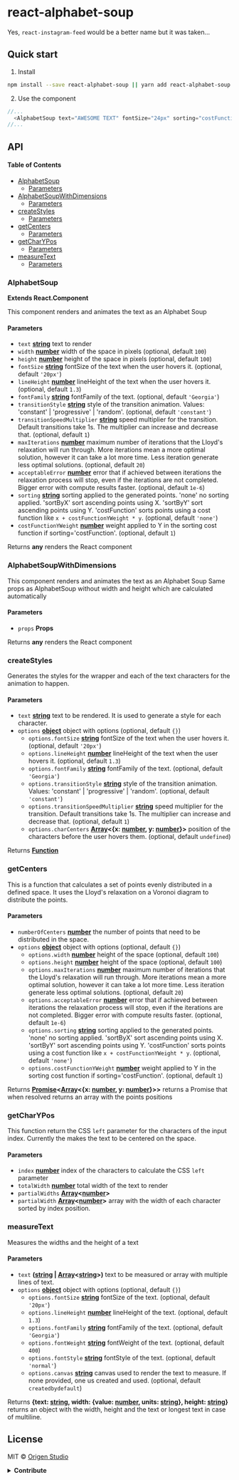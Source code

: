 # react-alphabet-soup

Yes, `react-instagram-feed` would be a better name but it was taken...

## Quick start

1.  Install 

```sh
npm install --save react-alphabet-soup || yarn add react-alphabet-soup
```

2.  Use the component

```js
//...
  <AlphabetSoup text="AWESOME TEXT" fontSize="24px" sorting="costFunction" costFunctionYWeight={3} />
//...
```

## API

<!-- Generated by documentation.js. Update this documentation by updating the source code. -->

#### Table of Contents

-   [AlphabetSoup](#alphabetsoup)
    -   [Parameters](#parameters)
-   [AlphabetSoupWithDimensions](#alphabetsoupwithdimensions)
    -   [Parameters](#parameters-1)
-   [createStyles](#createstyles)
    -   [Parameters](#parameters-2)
-   [getCenters](#getcenters)
    -   [Parameters](#parameters-3)
-   [getCharYPos](#getcharypos)
    -   [Parameters](#parameters-4)
-   [measureText](#measuretext)
    -   [Parameters](#parameters-5)

### AlphabetSoup

**Extends React.Component**

This component renders and animates the text as an Alphabet Soup

#### Parameters

-   `text` **[string](https://developer.mozilla.org/docs/Web/JavaScript/Reference/Global_Objects/String)** text to render
-   `width` **[number](https://developer.mozilla.org/docs/Web/JavaScript/Reference/Global_Objects/Number)** width of the space in pixels (optional, default `100`)
-   `height` **[number](https://developer.mozilla.org/docs/Web/JavaScript/Reference/Global_Objects/Number)** height of the space in pixels (optional, default `100`)
-   `fontSize` **[string](https://developer.mozilla.org/docs/Web/JavaScript/Reference/Global_Objects/String)** fontSize of the text when the user hovers it. (optional, default `'20px'`)
-   `lineHeight` **[number](https://developer.mozilla.org/docs/Web/JavaScript/Reference/Global_Objects/Number)** lineHeight of the text when the user hovers it. (optional, default `1.3`)
-   `fontFamily` **[string](https://developer.mozilla.org/docs/Web/JavaScript/Reference/Global_Objects/String)** fontFamily of the text. (optional, default `'Georgia'`)
-   `transitionStyle` **[string](https://developer.mozilla.org/docs/Web/JavaScript/Reference/Global_Objects/String)** style of the transition animation. Values: 'constant' | 'progressive' | 'random'. (optional, default `'constant'`)
-   `transitionSpeedMultiplier` **[string](https://developer.mozilla.org/docs/Web/JavaScript/Reference/Global_Objects/String)** speed multiplier for the transition. Default transitions take 1s. The multiplier can increase and decrease that. (optional, default `1`)
-   `maxIterations` **[number](https://developer.mozilla.org/docs/Web/JavaScript/Reference/Global_Objects/Number)** maximum number of iterations that the Lloyd's relaxation will run through.
    More iterations mean a more optimal solution, however it can take a lot more time. Less iteration generate less optimal solutions. (optional, default `20`)
-   `acceptableError` **[number](https://developer.mozilla.org/docs/Web/JavaScript/Reference/Global_Objects/Number)** error that if achieved between iterations the relaxation process will stop, even if the iterations are not completed.
    Bigger error with compute results faster. (optional, default `1e-6`)
-   `sorting` **[string](https://developer.mozilla.org/docs/Web/JavaScript/Reference/Global_Objects/String)** sorting applied to the generated points. 'none' no sorting applied. 'sortByX' sort ascending points using X.
    'sortByY' sort ascending points using Y. 'costFunction' sorts points using a cost function like `x + costFunctionYWeight * y`. (optional, default `'none'`)
-   `costFunctionYWeight` **[number](https://developer.mozilla.org/docs/Web/JavaScript/Reference/Global_Objects/Number)** weight applied to Y in the sorting cost function if sorting='costFunction'. (optional, default `1`)

Returns **any** renders the React component

### AlphabetSoupWithDimensions

This component renders and animates the text as an Alphabet Soup
Same props as AlphabetSoup without width and height which are calculated automatically

#### Parameters

-   `props` **Props** 

Returns **any** renders the React component

### createStyles

Generates the styles for the wrapper and each of the text characters for the animation to happen.

#### Parameters

-   `text` **[string](https://developer.mozilla.org/docs/Web/JavaScript/Reference/Global_Objects/String)** text to be rendered. It is used to generate a style for each character.
-   `options` **[object](https://developer.mozilla.org/docs/Web/JavaScript/Reference/Global_Objects/Object)** object with options (optional, default `{}`)
    -   `options.fontSize` **[string](https://developer.mozilla.org/docs/Web/JavaScript/Reference/Global_Objects/String)** fontSize of the text when the user hovers it. (optional, default `'20px'`)
    -   `options.lineHeight` **[number](https://developer.mozilla.org/docs/Web/JavaScript/Reference/Global_Objects/Number)** lineHeight of the text when the user hovers it. (optional, default `1.3`)
    -   `options.fontFamily` **[string](https://developer.mozilla.org/docs/Web/JavaScript/Reference/Global_Objects/String)** fontFamily of the text. (optional, default `'Georgia'`)
    -   `options.transitionStyle` **[string](https://developer.mozilla.org/docs/Web/JavaScript/Reference/Global_Objects/String)** style of the transition animation. Values: 'constant' | 'progressive' | 'random'. (optional, default `'constant'`)
    -   `options.transitionSpeedMultiplier` **[string](https://developer.mozilla.org/docs/Web/JavaScript/Reference/Global_Objects/String)** speed multiplier for the transition. Default transitions take 1s. The multiplier can increase and decrease that. (optional, default `1`)
    -   `options.charCenters` **[Array](https://developer.mozilla.org/docs/Web/JavaScript/Reference/Global_Objects/Array)&lt;{x: [number](https://developer.mozilla.org/docs/Web/JavaScript/Reference/Global_Objects/Number), y: [number](https://developer.mozilla.org/docs/Web/JavaScript/Reference/Global_Objects/Number)}>** position of the characters before the user hovers them. (optional, default `undefined`)

Returns **[Function](https://developer.mozilla.org/docs/Web/JavaScript/Reference/Statements/function)** 

### getCenters

This is a function that calculates a set of points evenly distributed in a defined space.
It uses the Lloyd's relaxation on a Voronoi diagram to distribute the points.

#### Parameters

-   `numberOfCenters` **[number](https://developer.mozilla.org/docs/Web/JavaScript/Reference/Global_Objects/Number)** the number of points that need to be distributed in the space.
-   `options` **[object](https://developer.mozilla.org/docs/Web/JavaScript/Reference/Global_Objects/Object)** object with options (optional, default `{}`)
    -   `options.width` **[number](https://developer.mozilla.org/docs/Web/JavaScript/Reference/Global_Objects/Number)** height of the space (optional, default `100`)
    -   `options.height` **[number](https://developer.mozilla.org/docs/Web/JavaScript/Reference/Global_Objects/Number)** height of the space (optional, default `100`)
    -   `options.maxIterations` **[number](https://developer.mozilla.org/docs/Web/JavaScript/Reference/Global_Objects/Number)** maximum number of iterations that the Lloyd's relaxation will run through.
        More iterations mean a more optimal solution, however it can take a lot more time. Less iteration generate less optimal solutions. (optional, default `20`)
    -   `options.acceptableError` **[number](https://developer.mozilla.org/docs/Web/JavaScript/Reference/Global_Objects/Number)** error that if achieved between iterations the relaxation process will stop, even if the iterations are not completed.
        Bigger error with compute results faster. (optional, default `1e-6`)
    -   `options.sorting` **[string](https://developer.mozilla.org/docs/Web/JavaScript/Reference/Global_Objects/String)** sorting applied to the generated points. 'none' no sorting applied. 'sortByX' sort ascending points using X.
        'sortByY' sort ascending points using Y. 'costFunction' sorts points using a cost function like `x + costFunctionYWeight * y`. (optional, default `'none'`)
    -   `options.costFunctionYWeight` **[number](https://developer.mozilla.org/docs/Web/JavaScript/Reference/Global_Objects/Number)** weight applied to Y in the sorting cost function if sorting='costFunction'. (optional, default `1`)

Returns **[Promise](https://developer.mozilla.org/docs/Web/JavaScript/Reference/Global_Objects/Promise)&lt;[Array](https://developer.mozilla.org/docs/Web/JavaScript/Reference/Global_Objects/Array)&lt;{x: [number](https://developer.mozilla.org/docs/Web/JavaScript/Reference/Global_Objects/Number), y: [number](https://developer.mozilla.org/docs/Web/JavaScript/Reference/Global_Objects/Number)}>>** returns a Promise that when resolved returns an array with the points positions

### getCharYPos

This function return the CSS `left` parameter for the characters of the input index.
Currently the makes the text to be centered on the space.

#### Parameters

-   `index` **[number](https://developer.mozilla.org/docs/Web/JavaScript/Reference/Global_Objects/Number)** index of the characters to calculate the CSS `left` parameter
-   `totalWidth` **[number](https://developer.mozilla.org/docs/Web/JavaScript/Reference/Global_Objects/Number)** total width of the text to render
-   `partialWidths` **[Array](https://developer.mozilla.org/docs/Web/JavaScript/Reference/Global_Objects/Array)&lt;[number](https://developer.mozilla.org/docs/Web/JavaScript/Reference/Global_Objects/Number)>** 
-   `partialWidth` **[Array](https://developer.mozilla.org/docs/Web/JavaScript/Reference/Global_Objects/Array)&lt;[number](https://developer.mozilla.org/docs/Web/JavaScript/Reference/Global_Objects/Number)>** array with the width of each character sorted by index position.

### measureText

Measures the widths and the height of a text

#### Parameters

-   `text` **([string](https://developer.mozilla.org/docs/Web/JavaScript/Reference/Global_Objects/String) \| [Array](https://developer.mozilla.org/docs/Web/JavaScript/Reference/Global_Objects/Array)&lt;[string](https://developer.mozilla.org/docs/Web/JavaScript/Reference/Global_Objects/String)>)** text to be measured or array with multiple lines of text.
-   `options` **[object](https://developer.mozilla.org/docs/Web/JavaScript/Reference/Global_Objects/Object)** object with options (optional, default `{}`)
    -   `options.fontSize` **[string](https://developer.mozilla.org/docs/Web/JavaScript/Reference/Global_Objects/String)** fontSize of the text. (optional, default `'20px'`)
    -   `options.lineHeight` **[number](https://developer.mozilla.org/docs/Web/JavaScript/Reference/Global_Objects/Number)** lineHeight of the text. (optional, default `1.3`)
    -   `options.fontFamily` **[string](https://developer.mozilla.org/docs/Web/JavaScript/Reference/Global_Objects/String)** fontFamily of the text. (optional, default `'Georgia'`)
    -   `options.fontWeight` **[string](https://developer.mozilla.org/docs/Web/JavaScript/Reference/Global_Objects/String)** fontWeight of the text. (optional, default `400`)
    -   `options.fontStyle` **[string](https://developer.mozilla.org/docs/Web/JavaScript/Reference/Global_Objects/String)** fontStyle of the text. (optional, default `'normal'`)
    -   `options.canvas` **[string](https://developer.mozilla.org/docs/Web/JavaScript/Reference/Global_Objects/String)** canvas used to render the text to measure. If none provided, one us created and used. (optional, default `createdbydefault`)

Returns **{text: [string](https://developer.mozilla.org/docs/Web/JavaScript/Reference/Global_Objects/String), width: {value: [number](https://developer.mozilla.org/docs/Web/JavaScript/Reference/Global_Objects/Number), units: [string](https://developer.mozilla.org/docs/Web/JavaScript/Reference/Global_Objects/String)}, height: [string](https://developer.mozilla.org/docs/Web/JavaScript/Reference/Global_Objects/String)}** returns an object with the width, height and the text or longest text in case
of multiline.

## License

MIT © [Origen Studio](https://github.com/origenstudio)

<details><summary><strong>Contribute</strong></summary>

Package generated using [Nod](https://npmjs.org/package/generator-nod)

## Features

-   [**Babel**](https://babeljs.io/) - Write next generation JavaScript today.
-   [**Jest**](https://facebook.github.io/jest) - JavaScript testing framework used by Facebook.
-   [**ESLint**](http://eslint.org/) - Make sure you are writing a quality code.
-   [**Prettier**](https://prettier.io/) - Enforces a consistent style by parsing your code and re-printing it.
-   [**Flow**](https://flowtype.org/) - A static type checker for JavaScript used heavily within Facebook.
-   [**Travis CI**](https://travis-ci.org) - Automate tests and linting for every push or pull request.
-   [**Documentation**](http://documentation.js.org/) - A documentation system so good, you'll actually write documentation.
-   [**Conventional Changelog**](https://github.com/conventional-changelog/conventional-changelog) - Generate a changelog from git metadata.

## Commands

```sh
$ yarn test # run tests with Jest
$ yarn run coverage # run tests with coverage and open it on browser
$ yarn run lint # lint code
$ yarn run docs # generate docs
$ yarn run build # generate docs and transpile code
```

### Publish

```sh
$ yarn run version patch|minor|major
$ yarn publish
```

It'll automatically run `test`, `lint`, `docs`, `build`, generate `CHANGELOG.md`, and push commits and tags to the remote repository.

</details>

